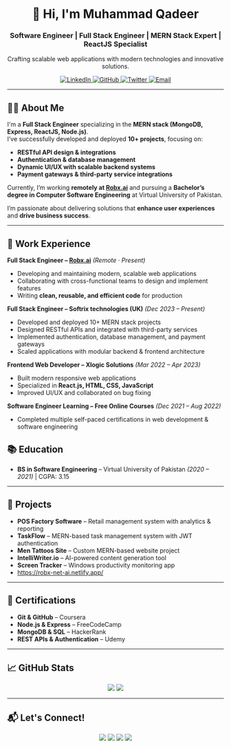 <h1 align="center">👋 Hi, I'm Muhammad Qadeer</h1>
<h3 align="center">Software Engineer | Full Stack Engineer | MERN Stack Expert | ReactJS Specialist</h3>
<p align="center">Crafting scalable web applications with modern technologies and innovative solutions.</p>

<p align="center">
  <a href="https://www.linkedin.com/in/muhammad-qadeer-62518a214">
    <img src="https://img.shields.io/badge/LinkedIn-0077B5?style=for-the-badge&logo=linkedin&logoColor=white" alt="LinkedIn">
  </a>
  <a href="https://github.com/AbdulQadeerDeveloper">
    <img src="https://img.shields.io/badge/GitHub-181717?style=for-the-badge&logo=github&logoColor=white" alt="GitHub">
  </a>
  <a href="#">
    <img src="https://img.shields.io/badge/Twitter-1DA1F2?style=for-the-badge&logo=twitter&logoColor=white" alt="Twitter">
  </a>
  <a href="mailto:youremail@example.com">
    <img src="https://img.shields.io/badge/Email-D14836?style=for-the-badge&logo=gmail&logoColor=white" alt="Email">
  </a>
</p>

---

## 👨‍💻 About Me
I'm a **Full Stack Engineer** specializing in the **MERN stack (MongoDB, Express, ReactJS, Node.js)**.  
I’ve successfully developed and deployed **10+ projects**, focusing on:  

- **RESTful API design & integrations**  
- **Authentication & database management**  
- **Dynamic UI/UX with scalable backend systems**  
- **Payment gateways & third-party service integrations**  

Currently, I’m working **remotely at [Robx.ai](https://www.robx.ai/)** and pursuing a **Bachelor’s degree in Computer Software Engineering** at Virtual University of Pakistan.  

I’m passionate about delivering solutions that **enhance user experiences** and **drive business success**.  

---

## 💼 Work Experience

**Full Stack Engineer – [Robx.ai](https://www.robx.ai/)** *(Remote · Present)*  
- Developing and maintaining modern, scalable web applications  
- Collaborating with cross-functional teams to design and implement features  
- Writing **clean, reusable, and efficient code** for production  

**Full Stack Engineer – Softrix technologies (UK)** *(Dec 2023 – Present)*  
- Developed and deployed 10+ MERN stack projects  
- Designed RESTful APIs and integrated with third-party services  
- Implemented authentication, database management, and payment gateways  
- Scaled applications with modular backend & frontend architecture  

**Frontend Web Developer – Xlogic Solutions** *(Mar 2022 – Apr 2023)*  
- Built modern responsive web applications  
- Specialized in **React.js, HTML, CSS, JavaScript**  
- Improved UI/UX and collaborated on bug fixing  

**Software Engineer Learning – Free Online Courses** *(Dec 2021 – Aug 2022)*  
- Completed multiple self-paced certifications in web development & software engineering  

## 📚 Education
- **BS in Software Engineering** – Virtual University of Pakistan *(2020 – 2021)* | CGPA: 3.15  

---

## 🧠 Projects

- **POS Factory Software** – Retail management system with analytics & reporting  
- **TaskFlow** – MERN-based task management system with JWT authentication  
- **Men Tattoos Site** – Custom MERN-based website project  
- **IntelliWriter.io** – AI-powered content generation tool  
- **Screen Tracker** – Windows productivity monitoring app
- https://robx-net-ai.netlify.app/

---

## 📜 Certifications
- **Git & GitHub** – Coursera  
- **Node.js & Express** – FreeCodeCamp  
- **MongoDB & SQL** – HackerRank  
- **REST APIs & Authentication** – Udemy  

---

## 📈 GitHub Stats

<p align="center">
  <img src="https://github-readme-stats.vercel.app/api?username=AbdulQadeerDeveloper&show_icons=true&theme=dark" />
  <img src="https://github-readme-stats.vercel.app/api/top-langs/?username=AbdulQadeerDeveloper&layout=compact&theme=dark" />
</p>

---

## 📬 Let's Connect!

<p align="center">
  <a href="https://github.com/AbdulQadeerDeveloper"><img src="https://img.shields.io/badge/GitHub-181717?style=for-the-badge&logo=github&logoColor=white"></a>
  <a href="https://www.linkedin.com/in/muhammad-qadeer-62518a214"><img src="https://img.shields.io/badge/LinkedIn-0077B5?style=for-the-badge&logo=linkedin&logoColor=white"></a>
  <a href="#"><img src="https://img.shields.io/badge/Twitter-1DA1F2?style=for-the-badge&logo=twitter&logoColor=white"></a>
  <a href="mailto:youremail@example.com"><img src="https://img.shields.io/badge/Email-D14836?style=for-the-badge&logo=gmail&logoColor=white"></a>
</p>
